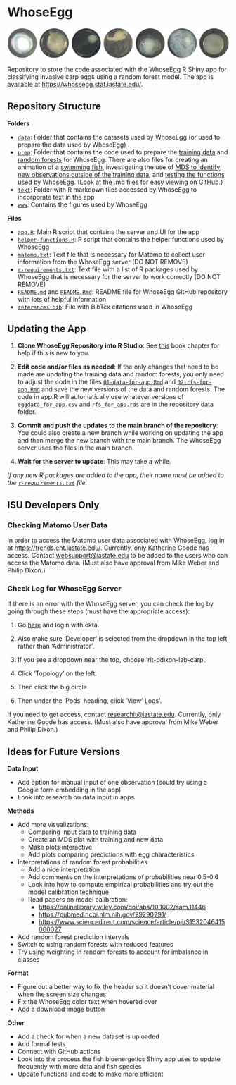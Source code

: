 
# WhoseEgg

![](www/eggs-in-a-row.jpeg)

Repository to store the code associated with the WhoseEgg R Shiny app
for classifying invasive carp eggs using a random forest model. The app
is available at <https://whoseegg.stat.iastate.edu/>.

## Repository Structure

**Folders**

-   [`data`](data/): Folder that contains the datasets used by WhoseEgg
    (or used to prepare the data used by WhoseEgg)
-   [`prep`](prep/): Folder that contains the code used to prepare the
    [training data](prep/01-data-for-app.md) and [random
    forests](prep/02-rfs-for-app.md) for WhoseEgg. There are also files
    for creating an animation of a [swimming
    fish](prep/03-animation-for-app.md), investigating the use of [MDS
    to identify new observations outside of the training
    data](prep/04-mds-for-app.md), and [testing the
    functions](prep/99-testing-app-functions.md) used by WhoseEgg. (Look
    at the .md files for easy viewing on GitHub.)
-   [`text`](text/): Folder with R markdown files accessed by WhoseEgg
    to incorporate text in the app
-   [`www`](www/): Contains the figures used by WhoseEgg

**Files**

-   [`app.R`](app.R): Main R script that contains the server and UI for
    the app
-   [`helper-functions.R`](helper-functions.R): R script that contains
    the helper functions used by WhoseEgg
-   [`matomo.txt`](matomo.txt): Text file that is necessary for Matomo
    to collect user information from the WhoseEgg server (DO NOT REMOVE)
-   [`r-requirements.txt`](r-requirements.txt): Text file with a list of
    R packages used by WhoseEgg that is necessary for the server to work
    correctly (DO NOT REMOVE)
-   [`README.md`](README.md) and [`README.Rmd`](README.Rmd): README file
    for WhoseEgg GitHub repository with lots of helpful information
-   [`references.bib`](references.bib): File with BibTex citations used
    in WhoseEgg

## Updating the App

1.  **Clone WhoseEgg Repository into R Studio**: See
    [this](https://happygitwithr.com/rstudio-git-github.html) book
    chapter for help if this is new to you.

2.  **Edit code and/or files as needed**: If the only changes that need
    to be made are updating the training data and random forests, you
    only need to adjust the code in the files
    [`01-data-for-app.Rmd`](prep/01-data-for-app.Rmd) and
    [`02-rfs-for-app.Rmd`](prep/02-rfs-for-app.Rmd) and save the new
    versions of the data and random forests. The code in app.R will
    automatically use whatever versions of
    [`eggdata_for_app.csv`](data/eggdata_for_app.csv) and
    [`rfs_for_app.rds`](data/rfs_for_app.rds) are in the repository
    [data](data/) folder.

3.  **Commit and push the updates to the main branch of the
    repository**: You could also create a new branch while working on
    updating the app and then merge the new branch with the main branch.
    The WhoseEgg server uses the files in the main branch.

4.  **Wait for the server to update**: This may take a while.

*If any new R packages are added to the app, their name must be added to
the [`r-requirements.txt`](r-requirements.txt) file.*

## ISU Developers Only

### Checking Matomo User Data

In order to access the Matomo user data associated with WhoseEgg, log in
at <https://trends.ent.iastate.edu/>. Currently, only Katherine Goode
has access. Contact <websupport@iastate.edu> to be added to the users
who can access the Matomo data. (Must also have approval from Mike Weber
and Philip Dixon.)

### Check Log for WhoseEgg Server

If there is an error with the WhoseEgg server, you can check the log by
going through these steps (must have the appropriate access):

1.  Go [here](https://console.apps.nimbus.las.iastate.edu/) and login
    with okta.

2.  Also make sure ‘Developer’ is selected from the dropdown in the top
    left rather than ‘Administrator’.

3.  If you see a dropdown near the top, choose ‘rit-pdixon-lab-carp’.

4.  Click ‘Topology’ on the left.

5.  Then click the big circle.

6.  Then under the ‘Pods’ heading, click ‘View’ Logs’.

If you need to get access, contact <researchit@iastate.edu>. Currently,
only Katherine Goode has access. (Must also have approval from Mike
Weber and Philip Dixon.)

## Ideas for Future Versions

**Data Input**

-   Add option for manual input of one observation (could try using a
    Google form embedding in the app)
-   Look into research on data input in apps

**Methods**

-   Add more visualizations:
    -   Comparing input data to training data
    -   Create an MDS plot with training and new data
    -   Make plots interactive
    -   Add plots comparing predictions with egg characteristics
-   Interpretations of random forest probabilities
    -   Add a nice interpretation
    -   Add comments on the interpretations of probabilities near
        0.5-0.6
    -   Look into how to compute empirical probabilities and try out the
        model calibration technique
    -   Read papers on model calibration:
        -   <https://onlinelibrary.wiley.com/doi/abs/10.1002/sam.11446>
        -   <https://pubmed.ncbi.nlm.nih.gov/29290291/>
        -   <https://www.sciencedirect.com/science/article/pii/S1532046415000027>
-   Add random forest prediction intervals
-   Switch to using random forests with reduced features
-   Try using weighting in random forests to account for imbalance in
    classes

**Format**

-   Figure out a better way to fix the header so it doesn’t cover
    material when the screen size changes
-   Fix the WhoseEgg color text when hovered over
-   Add a download image button

**Other**

-   Add a check for when a new dataset is uploaded
-   Add formal tests
-   Connect with GitHub actions
-   Look into the process the fish bioenergetics Shiny app uses to
    update frequently with more data and fish species
-   Update functions and code to make more efficient
